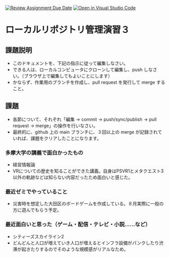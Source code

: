 [![Review Assignment Due Date](https://classroom.github.com/assets/deadline-readme-button-22041afd0340ce965d47ae6ef1cefeee28c7c493a6346c4f15d667ab976d596c.svg)](https://classroom.github.com/a/ljeawwh6)
[![Open in Visual Studio Code](https://classroom.github.com/assets/open-in-vscode-2e0aaae1b6195c2367325f4f02e2d04e9abb55f0b24a779b69b11b9e10269abc.svg)](https://classroom.github.com/online_ide?assignment_repo_id=19882496&assignment_repo_type=AssignmentRepo)
# ローカルリポジトリ管理演習３

## 課題説明
- このドキュメントを、下記の指示に従って編集しなさい。
- できる人は、ローカルコンピュータにクローンして編集し、push しなさい。（ブラウザ上で編集してもよいことにします）
- かならず、作業用のブランチを作成し、pull request を発行して merge すること。

## 課題
- 各節について、それぞれ「編集 → commit → push/sync/publish → pull request → merge」の操作を行いなさい。
- 最終的に、github 上の main ブランチに、３回以上の merge が記録されていれば、課題をクリアしたことになります。

### 多摩大学の講義で面白かったもの
- 経営情報論
- VRについての歴史を知ることができた講義。自身はPSVR1とメタクエスト3以外の軌跡などは知らない内容だったため面白いと感じた。

### 最近ゼミでやっていること
- 災害時を想定した大田区のボードゲームを作成している。８月実際に一般の方に遊んでもらう予定。

### 最近面白いと思った（ゲーム・配信・テレビ・小説……など）
- シティーズスカイライン2
- どんどんと人口が増えていき人口が増えるとインフラ設備がパンクしたり渋滞が起きたりするのでそのような規模感がリアルなため。
